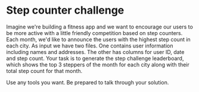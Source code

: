 # Step counter challenge

Imagine we're building a fitness app and we want to encourage our users to be more active with a little friendly competition based on step counters. Each month, we'd like to announce the users with the highest step count in each city. As input we have two files. One contains user information including names and addresses. The other has columns for user ID, date and step count. Your task is to generate the step challenge leaderboard, which shows the top 3 steppers of the month for each city along with their total step count for that month.

Use any tools you want. Be prepared to talk through your solution.
